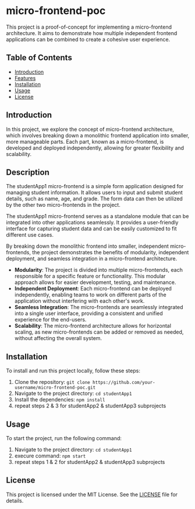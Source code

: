 # micro-frontend-poc

This project is a proof-of-concept for implementing a micro-frontend architecture. It aims to demonstrate how multiple independent frontend applications can be combined to create a cohesive user experience.

## Table of Contents
- [Introduction](#introduction)
- [Features](#features)
- [Installation](#installation)
- [Usage](#usage)
- [License](#license)

## Introduction
In this project, we explore the concept of micro-frontend architecture, which involves breaking down a monolithic frontend application into smaller, more manageable parts. Each part, known as a micro-frontend, is developed and deployed independently, allowing for greater flexibility and scalability.

## Description
The studentApp1 micro-frontend is a simple form application designed for managing student information. It allows users to input and submit student details, such as name, age, and grade. The form data can then be utilized by the other two micro-frontends in the project.

The studentApp1 micro-frontend serves as a standalone module that can be integrated into other applications seamlessly. It provides a user-friendly interface for capturing student data and can be easily customized to fit different use cases.

By breaking down the monolithic frontend into smaller, independent micro-frontends, the project demonstrates the benefits of modularity, independent deployment, and seamless integration in a micro-frontend architecture.


- **Modularity**: The project is divided into multiple micro-frontends, each responsible for a specific feature or functionality. This modular approach allows for easier development, testing, and maintenance.
- **Independent Deployment**: Each micro-frontend can be deployed independently, enabling teams to work on different parts of the application without interfering with each other's work.
- **Seamless Integration**: The micro-frontends are seamlessly integrated into a single user interface, providing a consistent and unified experience for the end-users.
- **Scalability**: The micro-frontend architecture allows for horizontal scaling, as new micro-frontends can be added or removed as needed, without affecting the overall system.

## Installation
To install and run this project locally, follow these steps:

1. Clone the repository: `git clone https://github.com/your-username/micro-frontend-poc.git`
2. Navigate to the project directory: `cd studentApp1`
3. Install the dependencies: `npm install`
4. repeat steps 2 & 3 for studentApp2 & studentApp3 subprojects

## Usage
To start the project, run the following command:
1. Navigate to the project directory: `cd studentApp1`
2. execure command: `npm start`
4. repeat steps 1 & 2 for studentApp2 & studentApp3 subprojects

## License
This project is licensed under the MIT License. See the [LICENSE](LICENSE) file for details.